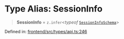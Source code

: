 # Type Alias: SessionInfo

> **SessionInfo** = `z.infer`\<*typeof* [`SessionInfoSchema`](../variables/SessionInfoSchema.md)\>

Defined in: [frontend/src/types/api.ts:246](https://github.com/lsendel/sass/blob/ca8b2b87627589617e0de57047e1f50d53e78078/frontend/src/types/api.ts#L246)
